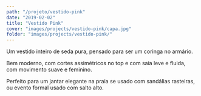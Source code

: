 ```yaml
---
path: "/projeto/vestido-pink"
date: "2019-02-02"
title: "Vestido Pink"
cover: "images/projects/vestido-pink/capa.jpg"
folder: "images/projects/vestido-pink/"
---
```


Um vestido inteiro de seda pura, pensado para ser um coringa no armário.

Bem moderno, com cortes assimétricos no top e com saia leve e fluida, com movimento suave e feminino.

Perfeito para um jantar elegante na praia se usado com sandálias rasteiras, ou evento formal usado com salto alto.
